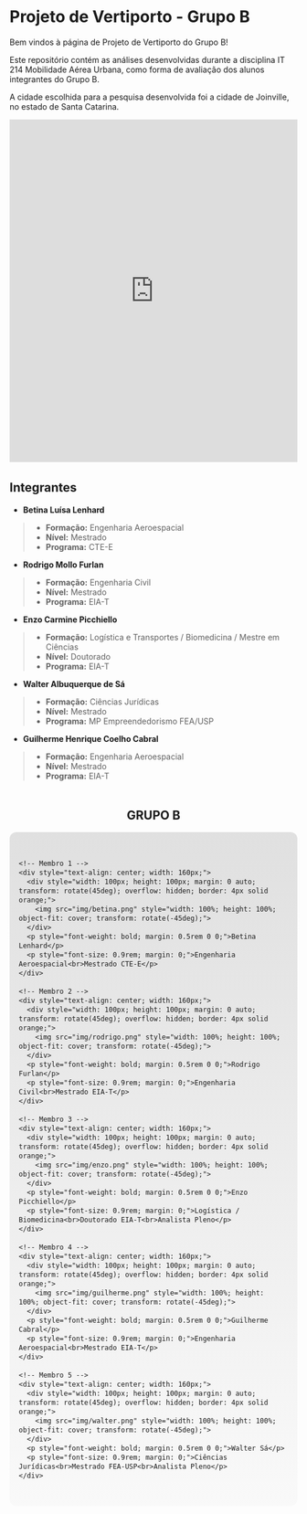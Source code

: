 # Projeto de Vertiporto - Grupo B

Bem vindos à página de Projeto de Vertiporto do Grupo B! 

Este repositório contém as análises desenvolvidas durante a disciplina IT 214 Mobilidade Aérea Urbana, como forma de avaliação dos alunos integrantes do Grupo B.

A cidade escolhida para a pesquisa desenvolvida foi a cidade de Joinville, no estado de Santa Catarina.

<iframe src="https://geo.joinville.sc.gov.br/portal/apps/simgeo/index.html?id=0e2ffa64f4254dda952757813efb6565" width="100%" height="600px" style="border: none;"> </iframe>


## Integrantes

- **Betina Luísa Lenhard**
> - **Formação:** Engenharia Aeroespacial
> - **Nível:** Mestrado
> - **Programa:** CTE-E

- **Rodrigo Mollo Furlan**
> - **Formação:** Engenharia Civil
> - **Nível:** Mestrado
> - **Programa:** EIA-T

- **Enzo Carmine Picchiello**
> - **Formação:** Logística e Transportes / Biomedicina / Mestre em Ciências 
> - **Nível:** Doutorado
> - **Programa:** EIA-T

- **Walter Albuquerque de Sá**
> - **Formação:** Ciências Jurídicas 
> - **Nível:** Mestrado
> - **Programa:** MP Empreendedorismo FEA/USP

- **Guilherme Henrique Coelho Cabral**
> - **Formação:** Engenharia Aeroespacial
> - **Nível:** Mestrado
> - **Programa:** EIA-T



<h2 style="text-align: center; margin-top: 3rem;">GRUPO B</h2>

<div style="background: linear-gradient(to top, #f9f9f9, #e0e0e0); padding: 2rem 1rem; border-radius: 12px;">

  <div style="display: flex; justify-content: center; flex-wrap: wrap; gap: 2rem;">

    <!-- Membro 1 -->
    <div style="text-align: center; width: 160px;">
      <div style="width: 100px; height: 100px; margin: 0 auto; transform: rotate(45deg); overflow: hidden; border: 4px solid orange;">
        <img src="img/betina.png" style="width: 100%; height: 100%; object-fit: cover; transform: rotate(-45deg);">
      </div>
      <p style="font-weight: bold; margin: 0.5rem 0 0;">Betina Lenhard</p>
      <p style="font-size: 0.9rem; margin: 0;">Engenharia Aeroespacial<br>Mestrado CTE-E</p>
    </div>

    <!-- Membro 2 -->
    <div style="text-align: center; width: 160px;">
      <div style="width: 100px; height: 100px; margin: 0 auto; transform: rotate(45deg); overflow: hidden; border: 4px solid orange;">
        <img src="img/rodrigo.png" style="width: 100%; height: 100%; object-fit: cover; transform: rotate(-45deg);">
      </div>
      <p style="font-weight: bold; margin: 0.5rem 0 0;">Rodrigo Furlan</p>
      <p style="font-size: 0.9rem; margin: 0;">Engenharia Civil<br>Mestrado EIA-T</p>
    </div>

    <!-- Membro 3 -->
    <div style="text-align: center; width: 160px;">
      <div style="width: 100px; height: 100px; margin: 0 auto; transform: rotate(45deg); overflow: hidden; border: 4px solid orange;">
        <img src="img/enzo.png" style="width: 100%; height: 100%; object-fit: cover; transform: rotate(-45deg);">
      </div>
      <p style="font-weight: bold; margin: 0.5rem 0 0;">Enzo Picchiello</p>
      <p style="font-size: 0.9rem; margin: 0;">Logística / Biomedicina<br>Doutorado EIA-T<br>Analista Pleno</p>
    </div>

    <!-- Membro 4 -->
    <div style="text-align: center; width: 160px;">
      <div style="width: 100px; height: 100px; margin: 0 auto; transform: rotate(45deg); overflow: hidden; border: 4px solid orange;">
        <img src="img/guilherme.png" style="width: 100%; height: 100%; object-fit: cover; transform: rotate(-45deg);">
      </div>
      <p style="font-weight: bold; margin: 0.5rem 0 0;">Guilherme Cabral</p>
      <p style="font-size: 0.9rem; margin: 0;">Engenharia Aeroespacial<br>Mestrado EIA-T</p>
    </div>

    <!-- Membro 5 -->
    <div style="text-align: center; width: 160px;">
      <div style="width: 100px; height: 100px; margin: 0 auto; transform: rotate(45deg); overflow: hidden; border: 4px solid orange;">
        <img src="img/walter.png" style="width: 100%; height: 100%; object-fit: cover; transform: rotate(-45deg);">
      </div>
      <p style="font-weight: bold; margin: 0.5rem 0 0;">Walter Sá</p>
      <p style="font-size: 0.9rem; margin: 0;">Ciências Jurídicas<br>Mestrado FEA-USP<br>Analista Pleno</p>
    </div>

  </div>
</div>